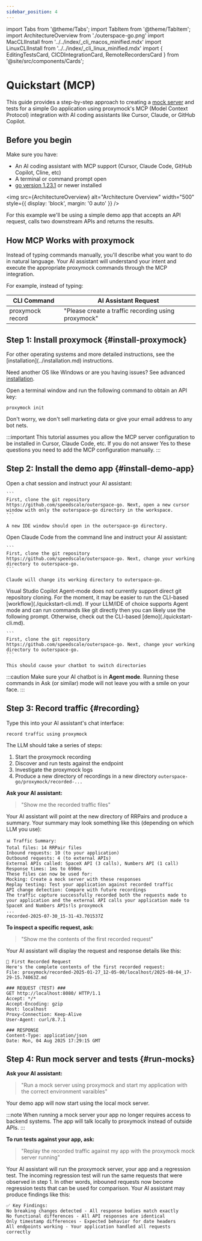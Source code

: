 ```yaml
---
sidebar_position: 4
---
```

import Tabs from '@theme/Tabs';
import TabItem from '@theme/TabItem';
import ArchitectureOverview from './outerspace-go.png'
import MacCLIInstall from '../../index/_cli_macos_minified.mdx'
import LinuxCLIInstall from '../../index/_cli_linux_minified.mdx'
import { EditingTestsCard, CICDIntegrationCard, RemoteRecordersCard } from '@site/src/components/Cards';

# Quickstart (MCP)

This guide provides a step-by-step approach to creating a [mock server](reference/glossary.md#mock-server) and tests for a simple Go application using proxymock's MCP (Model Context Protocol) integration with AI coding assistants like Cursor, Claude, or GitHub Copilot.

## Before you begin

Make sure you have:

- An AI coding assistant with MCP support (Cursor, Claude Code, GitHub Copilot, Cline, etc)
- A terminal or command prompt open
- [go version 1.23.1](https://go.dev/doc/install) or newer installed

<img src={ArchitectureOverview} alt="Architecture Overview" width="500" style={{ display: 'block', margin: '0 auto' }} />

For this example we'll be using a simple demo app that accepts an API request, calls two downstream APIs and returns the results.

## How MCP Works with proxymock

Instead of typing commands manually, you'll describe what you want to do in natural language. Your AI assistant will understand your intent and execute the appropriate proxymock commands through the MCP integration.
 
For example, instead of typing:

| CLI Command      | AI Assistant Request                                |
|------------------|-----------------------------------------------------|
| proxymock record | "Please create a traffic recording using proxymock" |

## Step 1: Install proxymock {#install-proxymock}

<Tabs>
  <TabItem value="mac" label="macOS">
    <MacCLIInstall />
  </TabItem>
  <TabItem value="linux" label="Linux">
    <LinuxCLIInstall />
  </TabItem>
  <TabItem value="binary" label="Other (Detailed)">
    For other operating systems and more detailed instructions, see the [installation](../installation.md) instructions.
  </TabItem>
</Tabs>

Need another OS like Windows or are you having issues? See advanced [installation](../installation.md).

Open a terminal window and run the following command to obtain an API key:

```shell
proxymock init
```

Don't worry, we don't sell marketing data or give your email address to any bot nets.

:::important
This tutorial assumes you allow the MCP server configuration to be installed in Cursor, Claude Code, etc. If you do not answer Yes to these questions you need to add the MCP configuration manually.
:::

## Step 2: Install the demo app {#install-demo-app}

<Tabs>
  <TabItem value="cursor" label="Cursor">
    Open a chat session and instruct your AI assistant:

    ```
    First, clone the git repository https://github.com/speedscale/outerspace-go. Next, open a new cursor window with only the outerspace-go directory in the workspace.
    ```

    A new IDE window should open in the outerspace-go directory.
  </TabItem>
  <TabItem value="claude" label="Claude Code">
    Open Claude Code from the command line and instruct your AI assistant:

    ```
    First, clone the git repository https://github.com/speedscale/outerspace-go. Next, change your working directory to outerspace-go.
    ```

    Claude will change its working directory to outerspace-go.
  </TabItem>
  <TabItem value="copilot" label="Visual Studio Copilot">
    Visual Studio Copilot Agent-mode does not currently support direct git repository cloning. For the moment, it may be easier to run the CLI-based [workflow](./quickstart-cli.md).

  </TabItem>
  <TabItem value="other" label="Other">
    If your LLM/IDE of choice supports Agent mode and can run commands like git directly then you can likely use the following prompt. Otherwise, check out the CLI-based [demo](./quickstart-cli.md).

    ```
    First, clone the git repository https://github.com/speedscale/outerspace-go. Next, change your working directory to outerspace-go.
    ```

    This should cause your chatbot to switch directories 
  </TabItem>
</Tabs>

:::caution
Make sure your AI chatbot is in **Agent mode**. Running these commands in Ask (or similar) mode will not leave you with a smile on your face.
:::

## Step 3: Record traffic {#recording}

Type this into your AI assistant's chat interface:
```shell
record traffic using proxymock
```

The LLM should take a series of steps:
1. Start the proxymock recording
1. Discover and run tests against the endpoint
1. Investigate the proxymock logs
1. Produce a new directory of recordings in a new directory `outerspace-go/proxymock/recorded-...`

**Ask your AI assistant:**
> "Show me the recorded traffic files"

Your AI assistant will point at the new directory of RRPairs and produce a summary. Your summary may look something like this (depending on which LLM you use):
```shell
📊 Traffic Summary:
Total files: 14 RRPair files
Inbound requests: 10 (to your application)
Outbound requests: 4 (to external APIs)
External APIs called: SpaceX API (3 calls), Numbers API (1 call)
Response times: 1ms to 690ms
These files can now be used for:
Mocking: Create a mock server with these responses
Replay testing: Test your application against recorded traffic
API change detection: Compare with future recordings
The traffic capture successfully recorded both the requests made to your application and the external API calls your application made to SpaceX and Numbers APIs!ls proxymock
...
recorded-2025-07-30_15-31-43.701537Z
```

**To inspect a specific request, ask:**
> "Show me the contents of the first recorded request"

Your AI assistant will display the request and response details like this:
```shell
📄 First Recorded Request
Here's the complete contents of the first recorded request:
File: proxymock/recorded-2025-01-27_12-05-00/localhost/2025-08-04_17-29-15.74063Z.md

### REQUEST (TEST) ###
GET http://localhost:8080/ HTTP/1.1
Accept: */*
Accept-Encoding: gzip
Host: localhost
Proxy-Connection: Keep-Alive
User-Agent: curl/8.7.1

### RESPONSE
Content-Type: application/json
Date: Mon, 04 Aug 2025 17:29:15 GMT
```

## Step 4: Run mock server and tests {#run-mocks}

**Ask your AI assistant:**
> "Run a mock server using proxymock and start my application with the correct environment varaibles"

Your demo app will now start using the local mock server.

:::note
When running a mock server your app no longer requires access to backend systems. The app will talk locally to proxymock instead of outside APIs.
:::

**To run tests against your app, ask:**
> "Replay the recorded traffic against my app with the proxymock mock server running"

Your AI assistant will run the proxymock server, your app and a regression test. The incoming regression test will run the same requests that were observed in step 1. In other words, inbouned requests now become regression tests that can be used for comparison. Your AI assistant may produce findings like this:

```shell
✅ Key Findings:
No breaking changes detected - All response bodies match exactly
No functional differences - All API responses are identical
Only timestamp differences - Expected behavior for date headers
All endpoints working - Your application handled all requests correctly
```

<div style={{ display: 'grid', gridTemplateColumns: 'repeat(auto-fit, minmax(300px, 1fr))', gap: '1rem', marginTop: '2rem' }}>
  <EditingTestsCard />
  <CICDIntegrationCard />
  <RemoteRecordersCard />
</div>
